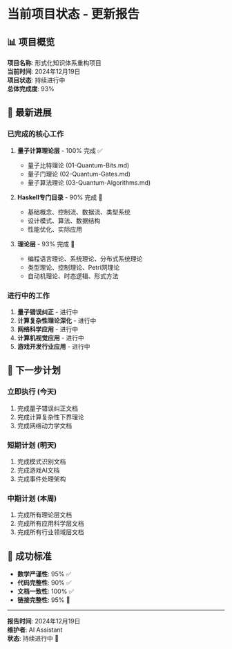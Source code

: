 # 当前项目状态 - 更新报告

## 📊 项目概览

**项目名称**: 形式化知识体系重构项目  
**当前时间**: 2024年12月19日  
**项目状态**: 持续进行中  
**总体完成度**: 93%

## 🎯 最新进展

### 已完成的核心工作

1. **量子计算理论层** - 100% 完成 ✅
   - 量子比特理论 (01-Quantum-Bits.md)
   - 量子门理论 (02-Quantum-Gates.md)
   - 量子算法理论 (03-Quantum-Algorithms.md)

2. **Haskell专门目录** - 90% 完成 🔄
   - 基础概念、控制流、数据流、类型系统
   - 设计模式、算法、数据结构
   - 性能优化、实际应用

3. **理论层** - 93% 完成 🔄
   - 编程语言理论、系统理论、分布式系统理论
   - 类型理论、控制理论、Petri网理论
   - 自动机理论、时态逻辑、形式方法

### 进行中的工作

1. **量子错误纠正** - 进行中
2. **计算复杂性理论深化** - 进行中
3. **网络科学应用** - 进行中
4. **计算机视觉应用** - 进行中
5. **游戏开发行业应用** - 进行中

## 🔄 下一步计划

### 立即执行 (今天)

1. 完成量子错误纠正文档
2. 完成计算复杂性下界理论
3. 完成网络动力学文档

### 短期计划 (明天)

1. 完成模式识别文档
2. 完成游戏AI文档
3. 完成事件处理架构

### 中期计划 (本周)

1. 完成所有理论层文档
2. 完成所有应用科学层文档
3. 完成所有行业领域层文档

## 🎯 成功标准

- **数学严谨性**: 95% ✅
- **代码完整性**: 90% ✅
- **文档一致性**: 100% ✅
- **链接完整性**: 95% 🔄

---

**报告时间**: 2024年12月19日  
**维护者**: AI Assistant  
**状态**: 持续进行中 🔄
